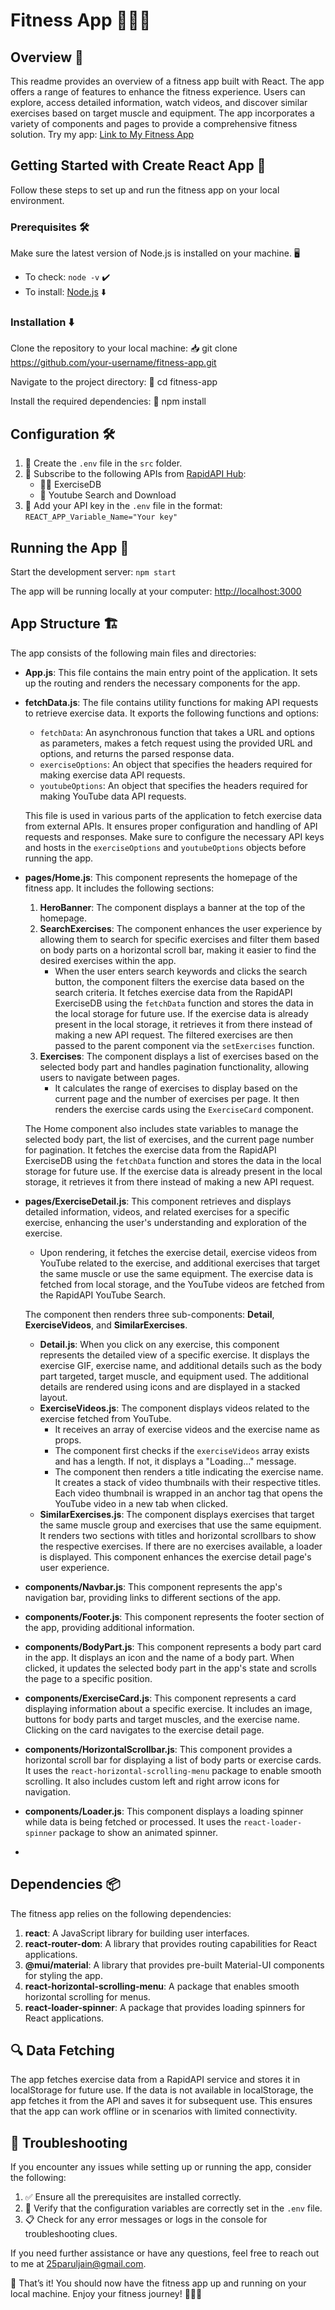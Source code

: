 # Fitness App 💪🏋️‍♂️

## Overview 📝

This readme provides an overview of a fitness app built with React. The app offers a range of features to enhance the fitness experience. Users can explore, access detailed  information, watch videos, and discover similar exercises based on target muscle and equipment. The app incorporates a variety of components and pages to provide a comprehensive fitness solution.
Try my app: [Link to My Fitness App](https://25parul.github.io/FitnessStudio/)


## Getting Started with Create React App 🚀

Follow these steps to set up and run the fitness app on your local environment.

### Prerequisites 🛠️

Make sure the latest version of Node.js is installed on your machine. 🖥️

- To check: `node -v` ✔️
- To install: [Node.js](https://nodejs.org/en/download) ⬇️

### Installation ⬇️

Clone the repository to your local machine: 📥
git clone https://github.com/your-username/fitness-app.git

Navigate to the project directory: 📂
cd fitness-app

Install the required dependencies: 🚀
npm install

## Configuration 🛠️ 

1. 📂 Create the `.env` file in the `src` folder.
2. 🚀 Subscribe to the following APIs from [RapidAPI Hub](https://rapidapi.com/hub):
    - 🏋️‍♂️ ExerciseDB
    - 🎥 Youtube Search and Download
3. 🔑 Add your API key in the `.env` file in the format:
   `REACT_APP_Variable_Name="Your key"`

## Running the App 🚀

Start the development server:
`npm start`

The app will be running locally at your computer: [http://localhost:3000](http://localhost:3000)

## App Structure 🏗️

The app consists of the following main files and directories:

- **App.js**: This file contains the main entry point of the application. It sets up the routing and renders the necessary components for the app.

- **fetchData.js**: The file contains utility functions for making API requests to retrieve exercise data. It exports the following functions and options:
  - `fetchData`: An asynchronous function that takes a URL and options as parameters, makes a fetch request using the provided URL and options, and returns the parsed response data.
  - `exerciseOptions`: An object that specifies the headers required for making exercise data API requests.
  - `youtubeOptions`: An object that specifies the headers required for making YouTube data API requests.

  This file is used in various parts of the application to fetch exercise data from external APIs. It ensures proper configuration and handling of API requests and responses. Make sure to configure the necessary API keys and hosts in the `exerciseOptions` and `youtubeOptions` objects before running the app.

- **pages/Home.js**: This component represents the homepage of the fitness app. It includes the following sections:
  1. **HeroBanner**: The component displays a banner at the top of the homepage.
  2. **SearchExercises**: The component enhances the user experience by allowing them to search for specific exercises and filter them based on body parts on a horizontal scroll bar, making it easier to find the desired exercises within the app.
     - When the user enters search keywords and clicks the search button, the component filters the exercise data based on the search criteria. It fetches exercise data from the RapidAPI ExerciseDB using the `fetchData` function and stores the data in the local storage for future use. If the exercise data is already present in the local storage, it retrieves it from there instead of making a new API request. The filtered exercises are then passed to the parent component via the `setExercises` function.
  3. **Exercises**: The component displays a list of exercises based on the selected body part and handles pagination functionality, allowing users to navigate between pages.
     - It calculates the range of exercises to display based on the current page and the number of exercises per page. It then renders the exercise cards using the `ExerciseCard` component.

  The Home component also includes state variables to manage the selected body part, the list of exercises, and the current page number for pagination. It fetches the exercise data from the RapidAPI ExerciseDB using the `fetchData` function and stores the data in the local storage for future use. If the exercise data is already present in the local storage, it retrieves it from there instead of making a new API request.

- **pages/ExerciseDetail.js**: This component retrieves and displays detailed information, videos, and related exercises for a specific exercise, enhancing the user's understanding and exploration of the exercise.
  - Upon rendering, it fetches the exercise detail, exercise videos from YouTube related to the exercise, and additional exercises that target the same muscle or use the same equipment. The exercise data is fetched from local storage, and the YouTube videos are fetched from the RapidAPI YouTube Search.

  The component then renders three sub-components: **Detail**, **ExerciseVideos**, and **SimilarExercises**.

  - **Detail.js**: When you click on any exercise, this component represents the detailed view of a specific exercise. It displays the exercise GIF, exercise name, and additional details such as the body part targeted, target muscle, and equipment used. The additional details are rendered using icons and are displayed in a stacked layout.
  - **ExerciseVideos.js**: The component displays videos related to the exercise fetched from YouTube.
    - It receives an array of exercise videos and the exercise name as props.
    - The component first checks if the `exerciseVideos` array exists and has a length. If not, it displays a "Loading..." message.
    - The component then renders a title indicating the exercise name. It creates a stack of video thumbnails with their respective titles. Each video thumbnail is wrapped in an anchor tag that opens the YouTube video in a new tab when clicked.
  - **SimilarExercises.js**: The component displays exercises that target the same muscle group and exercises that use the same equipment. It renders two sections with titles and horizontal scrollbars to show the respective exercises. If there are no exercises available, a loader is displayed. This component enhances the exercise detail page's user experience.

- **components/Navbar.js**: This component represents the app's navigation bar, providing links to different sections of the app.

- **components/Footer.js**: This component represents the footer section of the app, providing additional information.

- **components/BodyPart.js**: This component represents a body part card in the app. It displays an icon and the name of a body part. When clicked, it updates the selected body part in the app's state and scrolls the page to a specific position.

- **components/ExerciseCard.js**: This component represents a card displaying information about a specific exercise. It includes an image, buttons for body parts and target muscles, and the exercise name. Clicking on the card navigates to the exercise detail page.

- **components/HorizontalScrollbar.js**: This component provides a horizontal scroll bar for displaying a list of body parts or exercise cards. It uses the `react-horizontal-scrolling-menu` package to enable smooth scrolling. It also includes custom left and right arrow icons for navigation.

- **components/Loader.js**: This component displays a loading spinner while data is being fetched or processed. It uses the `react-loader-spinner` package to show an animated spinner.
- 
##  Dependencies 📦

The fitness app relies on the following dependencies:

1. **react**: A JavaScript library for building user interfaces.
2. **react-router-dom**: A library that provides routing capabilities for React applications.
3. **@mui/material**: A library that provides pre-built Material-UI components for styling the app.
4. **react-horizontal-scrolling-menu**: A package that enables smooth horizontal scrolling for menus.
5. **react-loader-spinner**: A package that provides loading spinners for React applications.


## 🔍 Data Fetching

The app fetches exercise data from a RapidAPI service and stores it in localStorage for future use. If the data is not available in localStorage, the app fetches it from the API and saves it for subsequent use. This ensures that the app can work offline or in scenarios with limited connectivity.

## 🔧 Troubleshooting

If you encounter any issues while setting up or running the app, consider the following:

1. ✅ Ensure all the prerequisites are installed correctly.
2. 🔑 Verify that the configuration variables are correctly set in the `.env` file.
3. 📋 Check for any error messages or logs in the console for troubleshooting clues.

If you need further assistance or have any questions, feel free to reach out to me at 25paruljain@gmail.com.


🎉 That’s it! You should now have the fitness app up and running on your local machine. Enjoy your fitness journey! 🏋️‍♂️💪


